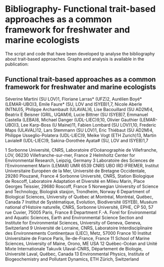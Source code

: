# Bibliography- Functional trait-based approaches as a common framework for freshwater and marine ecologists
The script and code that have been developed tp analyse the bibliography about trait-based approaches.
Graphs and analysis is available in the publication:

## Functional trait-based approaches as a common framework for freshwater and marine ecologists
Séverine Martini (SU LOV)1, 
Floriane Larras* (UFZ)2, Aurélien Boyé* (LEMAR-UBO)3, Emile Faure* (SU, LOV and ISYEB)1,7, 
Nicole Aberle (NTNU)5, Philippe Archambault (ULAVAL)6, Lise Bacouillard (SU AD2M)4, Beatrix E Beisner (GRIL, UQAM)6, 
Lucie Bittner (SU ISYEB)7, Emmanuel Castella (LEBA)8, Michael Danger (UDL-LIEC)9,10, Olivier Gauthier (LEMAR-UBO)3, 
Lee Karp-Boss (U Maine)11, Fabien Lombard (SU LOV)1,10, Frederic Maps (ULAVAL)12, Lars Stemmann (SU LOV)1, 
Eric Thiébaut (SU AD2M)4, Philippe Usseglio-Polatera (UDL-LIEC)9, Meike Vogt (ETH Zurich)13, 
Martin Laviale# (UDL-LIEC)9, Sakina-Dorothée Ayata# (SU, LOV and ISYEB)1,7

1 Sorbonne Université, CNRS, Laboratoire d’Océanographie de Villefranche, LOV, 06230 Villefranche-sur-mer, France 
2 Helmholtz Center for Environmental Research, Leipzig, Germany 
3 Laboratoire des Sciences de lʹEnvironnement Marin (LEMAR) UMR 6539 CNRS UBO IRD IFREMER, Institut Universitaire Européen de la Mer, Université de Bretagne Occidentale, 29280 Plouzané, France
4 Sorbonne Université, CNRS, Station Biologique de Roscoff, Laboratoire Adaptation et Diversité en Milieu Marin, Place Georges Teissier, 29680 Roscoff, France
5 Norwegian University of Science and Technology, Biologisk stasjon, Trondheim, Norway 
6 Department of Biological Sciences, University of Québec at Montréal, Montréal, Québec, Canada 
7 Institut de Systématique, Evolution, Biodiversité (ISYEB), Muséum national d’Histoire naturelle, CNRS, Sorbonne Université, EPHE, CP 50, 57 rue Cuvier, 75005 Paris, France
8 Department F.-A. Forel for Environmental and Aquatic Sciences, Earth and Environmental Science Section and Institute for Environmental Sciences, University of Geneva, Geneva, Switzerland 
9 Université de Lorraine, CNRS, Laboratoire Interdisciplinaire des Environnements Continentaux (LIEC), Metz, 57000 France 
10 Institut Universitaire de France Paris, Île-de-France, France
11 School of Marine Sciences, University of Maine, Orono, ME USA 
12 Québec-Océan and Unité Mixte Internationale Takuvik Ulaval-CNRS, Département de Biologie, Université Laval, Québec, Canada 
13 Environmental Physics, Institute of Biogeochemistry and Pollutant Dynamics, ETH Zürich, Switzerland

